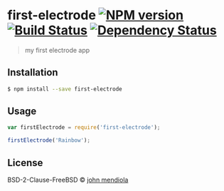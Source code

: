 # first-electrode [![NPM version][npm-image]][npm-url] [![Build Status][travis-image]][travis-url] [![Dependency Status][daviddm-image]][daviddm-url]
> my first electrode app

## Installation

```sh
$ npm install --save first-electrode
```

## Usage

```js
var firstElectrode = require('first-electrode');

firstElectrode('Rainbow');
```
## License

BSD-2-Clause-FreeBSD © [john mendiola]()


[npm-image]: https://badge.fury.io/js/first-electrode.svg
[npm-url]: https://npmjs.org/package/first-electrode
[travis-image]: https://travis-ci.org/johnnywendy/first-electrode.svg?branch=master
[travis-url]: https://travis-ci.org/johnnywendy/first-electrode
[daviddm-image]: https://david-dm.org/johnnywendy/first-electrode.svg?theme=shields.io
[daviddm-url]: https://david-dm.org/johnnywendy/first-electrode
